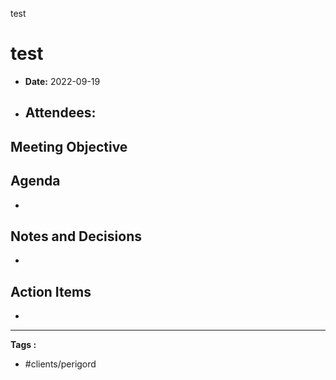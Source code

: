 test

# test
- **Date:**  2022-09-19
- **Attendees:** 
	- 

## Meeting Objective


## Agenda
- 

## Notes and Decisions
- 

## Action Items
- 

---
**Tags :**
- #clients/perigord